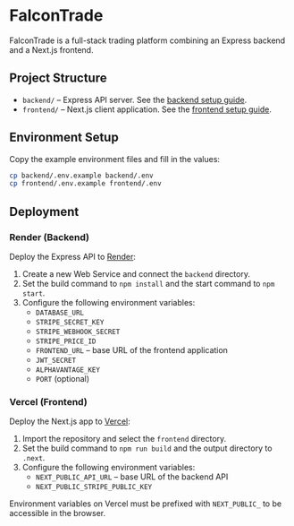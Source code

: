 # FalconTrade

FalconTrade is a full-stack trading platform combining an Express backend and a Next.js frontend.

## Project Structure
- `backend/` – Express API server. See the [backend setup guide](./backend/README.md).
- `frontend/` – Next.js client application. See the [frontend setup guide](./frontend/README.md).

## Environment Setup

Copy the example environment files and fill in the values:

```bash
cp backend/.env.example backend/.env
cp frontend/.env.example frontend/.env
```

## Deployment

### Render (Backend)
Deploy the Express API to [Render](https://render.com):
1. Create a new Web Service and connect the `backend` directory.
2. Set the build command to `npm install` and the start command to `npm start`.
3. Configure the following environment variables:
   - `DATABASE_URL`
   - `STRIPE_SECRET_KEY`
   - `STRIPE_WEBHOOK_SECRET`
   - `STRIPE_PRICE_ID`
   - `FRONTEND_URL` – base URL of the frontend application
   - `JWT_SECRET`
   - `ALPHAVANTAGE_KEY`
   - `PORT` (optional)

### Vercel (Frontend)
Deploy the Next.js app to [Vercel](https://vercel.com):
1. Import the repository and select the `frontend` directory.
2. Set the build command to `npm run build` and the output directory to `.next`.
3. Configure the following environment variables:
   - `NEXT_PUBLIC_API_URL` – base URL of the backend API
   - `NEXT_PUBLIC_STRIPE_PUBLIC_KEY`

Environment variables on Vercel must be prefixed with `NEXT_PUBLIC_` to be accessible in the browser.
